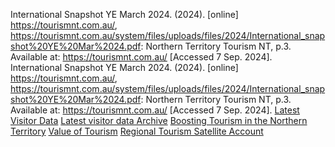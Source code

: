 International Snapshot YE March 2024. (2024). \[online] https://tourismnt.com.au/, https://tourismnt.com.au/system/files/uploads/files/2024/International_snapshot%20YE%20Mar%2024.pdf: Northern Territory Tourism NT, p.3. Available at: https://tourismnt.com.au/ \[Accessed 7 Sep. 2024].
International Snapshot YE March 2024. (2024). \[online] https://tourismnt.com.au/, https://tourismnt.com.au/system/files/uploads/files/2024/International_snapshot%20YE%20Mar%2024.pdf: Northern Territory Tourism NT, p.3. Available at: https://tourismnt.com.au/ \[Accessed 7 Sep. 2024].
[Latest Visitor Data](https://tourismnt.com.au/research-strategies/research/latest-visitor-data)
[Latest visitor data Archive](https://tourismnt.com.au/research/tra-summary-sheet-archive)
[Boosting Tourism in the Northern Territory](https://hackerspace.govhack.org/challenges/boosting_tourism_in_the_northern_territory)
[Value of Tourism](https://tourismnt.com.au/research-strategies/research/value-tourism)
[Regional Tourism Satellite Account](https://www.tra.gov.au/en/economic-analysis/tourism-satellite-accounts/regional-tourism-satellite-account.html#ref3)
